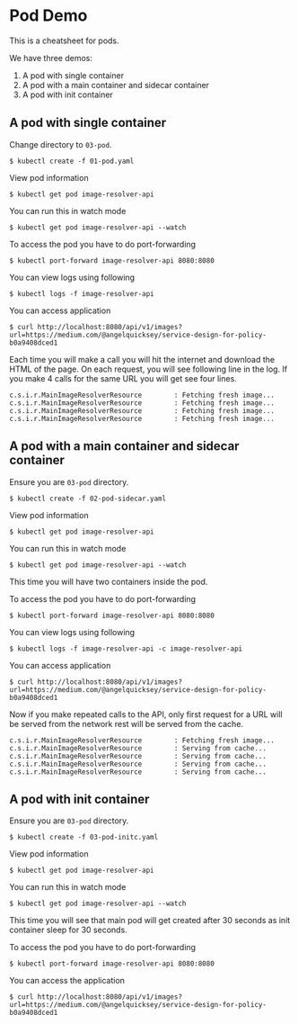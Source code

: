 # Pod Demo

This is a cheatsheet for pods.

We have three demos:

1. A pod with single container
2. A pod with a main container and sidecar container
3. A pod with init container

## A pod with single container

Change directory to `03-pod`.

```
$ kubectl create -f 01-pod.yaml
```

View pod information

```
$ kubectl get pod image-resolver-api
```

You can run this in watch mode

```
$ kubectl get pod image-resolver-api --watch
```

To access the pod you have to do port-forwarding

```
$ kubectl port-forward image-resolver-api 8080:8080
```

You can view logs using following

```
$ kubectl logs -f image-resolver-api
```

You can access application

```
$ curl http://localhost:8080/api/v1/images?url=https://medium.com/@angelquicksey/service-design-for-policy-b0a9408dced1
```

Each time you will make a call you will hit the internet and download the HTML of the page. On each request, you will see following line in the log. If you make 4 calls for the same URL you will get see four lines.

```
c.s.i.r.MainImageResolverResource        : Fetching fresh image...
c.s.i.r.MainImageResolverResource        : Fetching fresh image...
c.s.i.r.MainImageResolverResource        : Fetching fresh image...
c.s.i.r.MainImageResolverResource        : Fetching fresh image...
```

## A pod with a main container and sidecar container

Ensure you are `03-pod` directory.

```
$ kubectl create -f 02-pod-sidecar.yaml
```

View pod information

```
$ kubectl get pod image-resolver-api
```

You can run this in watch mode

```
$ kubectl get pod image-resolver-api --watch
```

This time you will have two containers inside the pod.

To access the pod you have to do port-forwarding

```
$ kubectl port-forward image-resolver-api 8080:8080
```

You can view logs using following

```
$ kubectl logs -f image-resolver-api -c image-resolver-api
```

You can access application

```
$ curl http://localhost:8080/api/v1/images?url=https://medium.com/@angelquicksey/service-design-for-policy-b0a9408dced1
```

Now if you make repeated calls to the API, only first request for a URL will be served from the network rest will be served from the cache.

```
c.s.i.r.MainImageResolverResource        : Fetching fresh image...
c.s.i.r.MainImageResolverResource        : Serving from cache...
c.s.i.r.MainImageResolverResource        : Serving from cache...
c.s.i.r.MainImageResolverResource        : Serving from cache...
c.s.i.r.MainImageResolverResource        : Serving from cache...
```

## A pod with init container

Ensure you are `03-pod` directory.

```
$ kubectl create -f 03-pod-initc.yaml
```

View pod information

```
$ kubectl get pod image-resolver-api
```

You can run this in watch mode

```
$ kubectl get pod image-resolver-api --watch
```

This time you will see that main pod will get created after 30 seconds as init container sleep for 30 seconds.

To access the pod you have to do port-forwarding

```
$ kubectl port-forward image-resolver-api 8080:8080
```

You can access the application

```
$ curl http://localhost:8080/api/v1/images?url=https://medium.com/@angelquicksey/service-design-for-policy-b0a9408dced1
```

